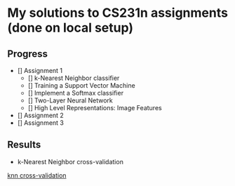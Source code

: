 # My solutions to CS231n assignments (done on local setup)

## Progress

- [] Assignment 1
  - [] k-Nearest Neighbor classifier
  - [] Training a Support Vector Machine
  - [] Implement a Softmax classifier
  - [] Two-Layer Neural Network
  - [] High Level Representations: Image Features
- [] Assignment 2
- [] Assignment 3

## Results

* k-Nearest Neighbor cross-validation

[knn cross-validation](./assets/cross-validation-knn.png)
